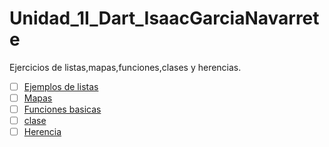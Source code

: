 # Unidad_1I_Dart_IsaacGarciaNavarrete
Ejercicios de listas,mapas,funciones,clases y herencias.
- [ ] [Ejemplos de listas](https://dartpad.dartlang.org/d19a567c6e8fb55a5fb65a3a81a3e232)
- [ ] [Mapas](https://dartpad.dartlang.org/757ea802c64f0e640dad55eabda366e9)
- [ ] [Funciones basicas](https://dartpad.dartlang.org/3c720634cea8d2da332cd6242ac6a5da)
- [ ] [clase](https://dartpad.dartlang.org/ed3085a4fbc08be8231658c65f18c844)
- [ ] [Herencia](https://dartpad.dartlang.org/17c5bf2f64d416fdba904c211fd937d1)
